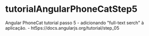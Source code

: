 # tutorialAngularPhoneCatStep5
Angular PhoneCat tutorial passo 5 - adicionando  "full-text serch" à aplicação. - ht5ps://docs.angularjs.org/tutorial/step_05
